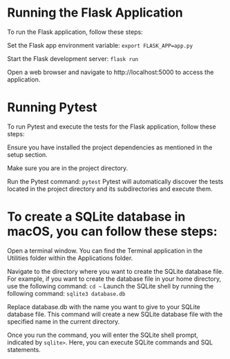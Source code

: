 # Running the Flask Application
To run the Flask application, follow these steps:

Set the Flask app environment variable:
`export FLASK_APP=app.py`

Start the Flask development server:
`flask run`

Open a web browser and navigate to http://localhost:5000 to access the application.

# Running Pytest
To run Pytest and execute the tests for the Flask application, follow these steps:

Ensure you have installed the project dependencies as mentioned in the setup section.

Make sure you are in the project directory.

Run the Pytest command:
`pytest`
Pytest will automatically discover the tests located in the project directory and its subdirectories and execute them.

# To create a SQLite database in macOS, you can follow these steps:

Open a terminal window. You can find the Terminal application in the Utilities folder within the Applications folder.

Navigate to the directory where you want to create the SQLite database file. For example, if you want to create the database file in your home directory, use the following command:
`cd ~`
Launch the SQLite shell by running the following command:
`sqlite3 database.db`

Replace database.db with the name you want to give to your SQLite database file. This command will create a new SQLite database file with the specified name in the current directory.

Once you run the command, you will enter the SQLite shell prompt, indicated by `sqlite>`. Here, you can execute SQLite commands and SQL statements.
